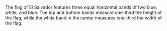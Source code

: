 The flag of El Salvador features three equal horizontal bands of two blue, white, and blue. The top and bottom bands measure one-third the height of the flag, while the white band in the center measures one-third the width of the flag.